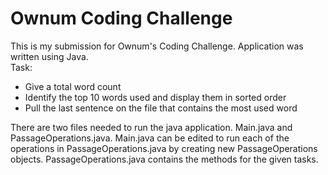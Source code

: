 # Ownum Coding Challenge

This is my submission for Ownum's Coding Challenge. Application was written using Java.
<br/>
Task:
* Give a total word count
* Identify the top 10 words used and display them in sorted order
* Pull the last sentence on the file that contains the most used word

There are two files needed to run the java application. Main.java and PassageOperations.java. Main.java can be edited to run each of the operations in PassageOperations.java by creating new PassageOperations objects. PassageOperations.java contains the methods for the given tasks. 
